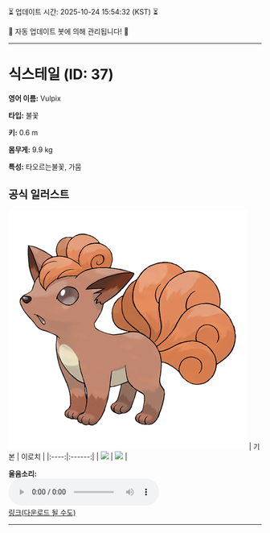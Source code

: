 
⏳ 업데이트 시간: 2025-10-24 15:54:32 (KST) ⏳

🤖 자동 업데이트 봇에 의해 관리됩니다! 🤖

---

# 식스테일 (ID: 37)
**영어 이름:** Vulpix

**타입:** 불꽃

**키:** 0.6 m

**몸무게:** 9.9 kg

**특성:** 타오르는불꽃, 가뭄

## 공식 일러스트
![](https://raw.githubusercontent.com/PokeAPI/sprites/master/sprites/pokemon/other/official-artwork/37.png)
| 기본 | 이로치 |
|:----:|:------:|
| <img src="http://play.pokemonshowdown.com/sprites/ani/vulpix.gif" width="200"> | <img src="http://play.pokemonshowdown.com/sprites/ani-shiny/vulpix.gif" width="200"> |

**울음소리:**<br><audio controls src="https://raw.githubusercontent.com/PokeAPI/cries/main/cries/pokemon/latest/37.ogg"></audio><br> [링크(다운로드 될 수도)](https://raw.githubusercontent.com/PokeAPI/cries/main/cries/pokemon/latest/37.ogg)


---
